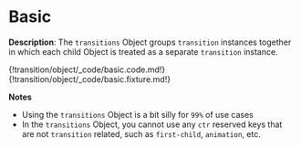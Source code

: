 # Basic

__Description__: The `transitions` Object groups `transition` instances together in which each child Object is treated as a separate `transition` instance.

{!transition/object/_code/basic.code.md!}
{!transition/object/_code/basic.fixture.md!}

__Notes__

+ Using the `transitions` Object is a bit silly for `99%` of use cases
+ In the `transitions` Object, you cannot use any `ctr` reserved keys that are not `transition` related, such as `first-child`, `animation`, etc.

<div class="cf"></div>
<div class="end"></div>

